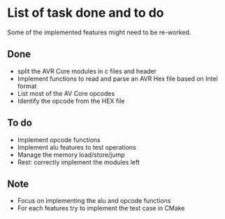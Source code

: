 # List of task done and to do

Some of the implemented features might need to be re-worked.

## Done
- split the AVR Core modules in c files and header
- Implement functions to read and parse an AVR Hex file based on Intel format
- List most of the AV Core opcodes
- Identify the opcode from the HEX file

## To do
- Implement opcode functions
- Implement alu features to test operations
- Manage the memory load/store/jump
- Rest: correctly implement the modules left

## Note
- Focus on implementing the alu and opcode functions
- For each features try to implement the test case in CMake
